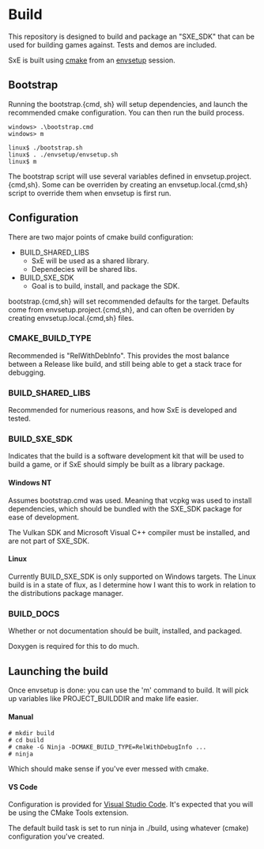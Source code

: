 # Build

This repository is designed to build and package an "SXE_SDK" that can be used for building games against. Tests and demos are included.

SxE is built using [cmake](https://cmake.org/) from an [envsetup](https://github.com/Spidey01/envsetup) session.


## Bootstrap

Running the bootstrap.{cmd, sh} will setup dependencies, and launch the recommended cmake configuration. You can then run the build process.

	windows> .\bootstrap.cmd
	windows> m

	linux$ ./bootstrap.sh
	linux$ . ./envsetup/envsetup.sh
	linux$ m

The bootstrap script will use several variables defined in envsetup.project.{cmd,sh}. Some can be overriden by creating an envsetup.local.{cmd,sh} script to override them when envsetup is first run.


## Configuration

There are two major points of cmake build configuration: 

  - BUILD_SHARED_LIBS
	+ SxE will be used as a shared library.
	+ Dependecies will be shared libs.
  - BUILD_SXE_SDK
	+ Goal is to build, install, and package the SDK.

bootstrap.{cmd,sh} will set recommended defaults for the target. Defaults come from envsetup.project.{cmd,sh}, and can often be overriden by creating envsetup.local.{cmd,sh} files.


### CMAKE_BUILD_TYPE

Recommended is "RelWithDebInfo". This provides the most balance between a Release like build, and still being able to get a stack trace for debugging.


### BUILD_SHARED_LIBS

Recommended for numerious reasons, and how SxE is developed and tested.


### BUILD_SXE_SDK

Indicates that the build is a software development kit that will be used to build a game, or if SxE should simply be built as a library package.

#### Windows NT

Assumes bootstrap.cmd was used. Meaning that vcpkg was used to install dependencies, which should be bundled with the SXE_SDK package for ease of development.

The Vulkan SDK and Microsoft Visual C++ compiler must be installed, and are not part of SXE_SDK.


#### Linux

Currently BUILD_SXE_SDK is only supported on Windows targets. The Linux build is in a state of flux, as I determine how I want this to work in relation to the distributions package manager.


### BUILD_DOCS

Whether or not documentation should be built, installed, and packaged.

Doxygen is required for this to do much.


## Launching the build

Once envsetup is done: you can use the 'm' command to build. It will pick up variables like PROJECT_BUILDDIR and make life easier.


#### Manual

	# mkdir build
	# cd build
	# cmake -G Ninja -DCMAKE_BUILD_TYPE=RelWithDebugInfo ...
	# ninja

Which should make sense if you've ever messed with cmake.


#### VS Code

Configuration is provided for [Visual Studio Code](https://code.visualstudio.com/). It's expected that you will be using the CMake Tools extension.

The default build task is set to run ninja in ./build, using whatever (cmake) configuration you've created.

